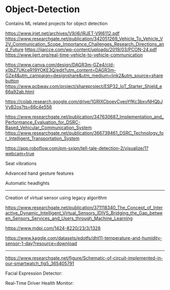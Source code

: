 # Object-Detection
Contains ML related projects for object detection

https://www.irjet.net/archives/V9/i6/IRJET-V9I6112.pdf
https://www.researchgate.net/publication/342051269_Vehicle_To_Vehicle_V2V_Communication_Scope_Importance_Challenges_Research_Directions_and_Future
https://ijarcce.com/wp-content/uploads/2019/03/PCON-24.pdf
https://www.ijert.org/real-time-vehicle-to-vehicle-communication

https://www.canva.com/design/DAGR3m-GZe4/cId-x0bZ7UKceR19YOKE3Q/edit?utm_content=DAGR3m-GZe4&utm_campaign=designshare&utm_medium=link2&utm_source=sharebutton
https://www.pcbway.com/project/shareproject/ESP32_IoT_Starter_Shield_e66a92ab.html

https://colab.research.google.com/drive/1GRIXCboevCveoYfKc3bxvNHQbJVyB2os?ts=66c4e556


https://www.researchgate.net/publication/347630687_Implementation_and_Performance_Evaluation_for_DSRC-Based_Vehicular_Communication_System
https://www.researchgate.net/publication/366739461_DSRC_Technology_for_Intelligent_Transportation_System

https://app.roboflow.com/pm-sxjpn/tell-tale-detection-2/visualize/1?webcam=true

Seat vibrations

Advanced hand gesture features

Automatic headlights

---
Creation of virtual sensor using legacy algorithm

https://www.researchgate.net/publication/371118340_The_Concept_of_Interactive_Dynamic_Intelligent_Virtual_Sensors_IDIVS_Bridging_the_Gap_between_Sensors_Services_and_Users_through_Machine_Learning

https://www.mdpi.com/1424-8220/23/3/1328

https://www.kaggle.com/datasets/edotfs/dht11-temperature-and-humidity-sensor-1-day?resource=download

---

https://www.researchgate.net/figure/Schematic-of-circuit-implemented-in-our-smartwatch_fig5_365405791

Facial Expression Detector:

Real-Time Driver Health Monitor:
